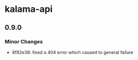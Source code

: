 # kalama-api

## 0.9.0
### Minor Changes

- 8f82e38: fixed a 404 error which caused to general failure
